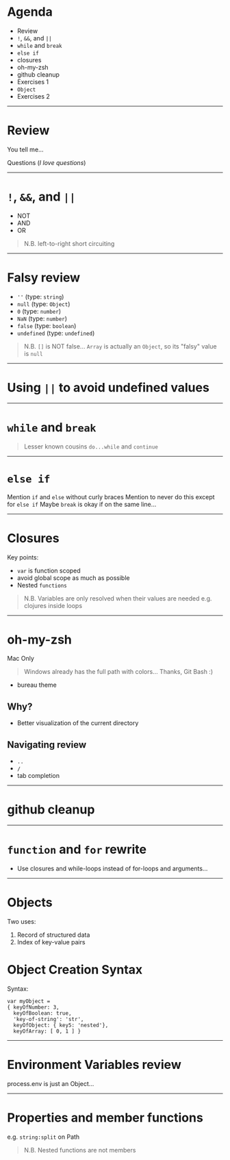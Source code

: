# Agenda

* Review
* `!`, `&&`, and `||`
* `while` and `break`
* `else if`
* closures
* oh-my-zsh
* github cleanup
* Exercises 1
* `Object`
* Exercises 2

---

# Review

You tell me...

Questions (*I love questions*)

---

# `!`, `&&`, and `||`

* NOT
* AND
* OR

> N.B. left-to-right short circuiting

---

# Falsy review

* `''` (type: `string`)
* `null` (type: `Object`)
* `0` (type: `number`)
* `NaN` (type: `number`)
* `false` (type: `boolean`)
* `undefined` (type: `undefined`)

> N.B. `[]` is NOT false... `Array` is actually an `Object`, so its "falsy" value is `null`

---

# Using `||` to avoid undefined values


---

# `while` and `break`

> Lesser known cousins `do...while` and `continue`

---

# `else if`

Mention `if` and `else` without curly braces
Mention to never do this except for `else if`
Maybe `break` is okay if on the same line...

---

# Closures

Key points:
* `var` is function scoped
* avoid global scope as much as possible
* Nested `functions`

> N.B. Variables are only resolved when their values are needed
  e.g. clojures inside loops

---

# oh-my-zsh

Mac Only

> Windows already has the full path with colors... Thanks, Git Bash :)

* bureau theme

## Why?

* Better visualization of the current directory

## Navigating review

* `..`
* `/`
* tab completion

---

# github cleanup



---

# `function` and `for` rewrite

* Use closures and while-loops instead of for-loops and arguments...

---

# Objects

Two uses:
1. Record of structured data
2. Index of key-value pairs

# Object Creation Syntax

Syntax:
```
var myObject =
{ keyOfNumber: 3,
  keyOfBoolean: true,
  'key-of-string': 'str',
  keyOfObject: { key5: 'nested'},
  keyOfArray: [ 0, 1 ] }
```



---

# Environment Variables review

process.env is just an Object...

---

# Properties and member functions

e.g. `string:split` on Path

> N.B. Nested functions are not members

